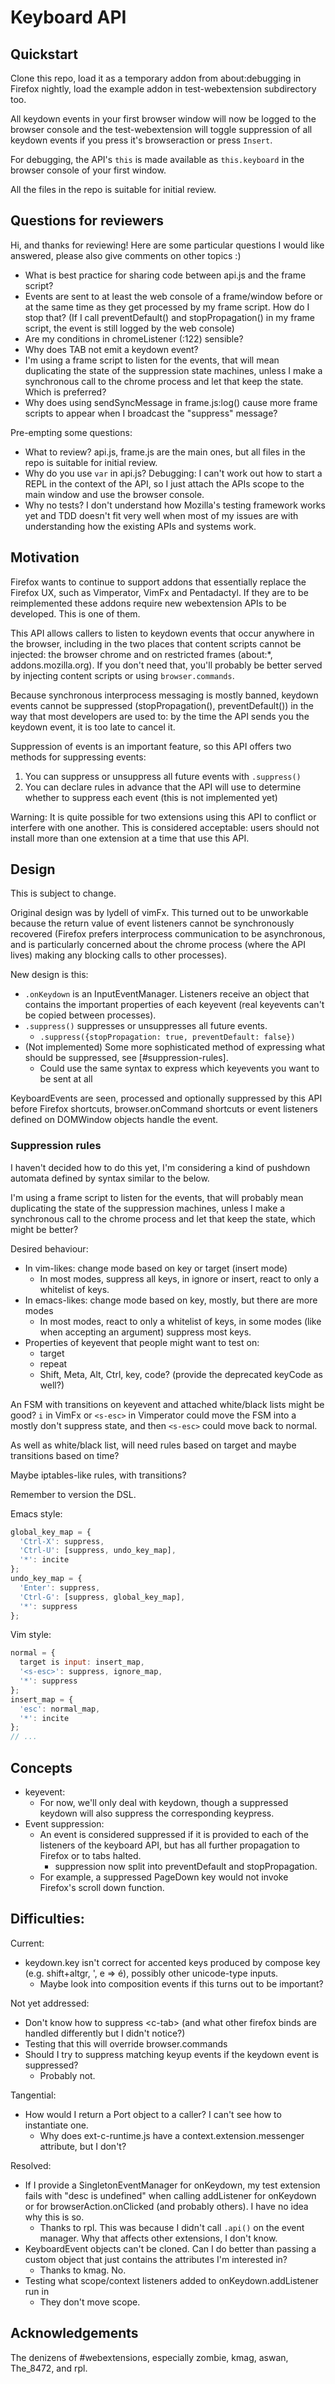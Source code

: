 # Keyboard API

## Quickstart

Clone this repo, load it as a temporary addon from about:debugging in Firefox nightly, load the example addon in test-webextension subdirectory too.

All keydown events in your first browser window will now be logged to the browser console and the test-webextension will toggle suppression of all keydown events if you press it's browseraction or press `Insert`.

For debugging, the API's `this` is made available as `this.keyboard` in the browser console of your first window.

All the files in the repo is suitable for initial review.

## Questions for reviewers

Hi, and thanks for reviewing! Here are some particular questions I would like answered, please also give comments on other topics :)

 - What is best practice for sharing code between api.js and the frame script?
 - Events are sent to at least the web console of a frame/window before or at the same time as they get processed by my frame script. How do I stop that? (If I call preventDefault() and stopPropagation() in my frame script, the event is still logged by the web console)
 - Are my conditions in chromeListener (:122) sensible?
 - Why does TAB not emit a keydown event?
 - I'm using a frame script to listen for the events, that will mean duplicating the state of the suppression state machines, unless I make a synchronous call to the chrome process and let that keep the state. Which is preferred?
 - Why does using sendSyncMessage in frame.js:log() cause more frame scripts to appear when I broadcast the "suppress" message? 

Pre-empting some questions:

 - What to review? api.js, frame.js are the main ones, but all files in the repo is suitable for initial review.
 - Why do you use `var` in api.js? Debugging: I can't work out how to start a REPL in the context of the API, so I just attach the APIs scope to the main window and use the browser console.
 - Why no tests? I don't understand how Mozilla's testing framework works yet and TDD doesn't fit very well when most of my issues are with understanding how the existing APIs and systems work.

## Motivation

Firefox wants to continue to support addons that essentially replace the Firefox UX, such as Vimperator, VimFx and Pentadactyl. If they are to be reimplemented these addons require new webextension APIs to be developed. This is one of them.

This API allows callers to listen to keydown events that occur anywhere in the browser, including in the two places that content scripts cannot be injected: the browser chrome and on restricted frames (about:\*, addons.mozilla.org). If you don't need that, you'll probably be better served by injecting content scripts or using `browser.commands`.

Because synchronous interprocess messaging is mostly banned, keydown events cannot be suppressed (stopPropagation(), preventDefault()) in the way that most developers are used to: by the time the API sends you the keydown event, it is too late to cancel it.

Suppression of events is an important feature, so this API offers two methods for suppressing events:

 1. You can suppress or unsuppress all future events with `.suppress()`
 2. You can declare rules in advance that the API will use to determine whether to suppress each event (this is not implemented yet)

Warning: It is quite possible for two extensions using this API to conflict or interfere with one another. This is considered acceptable: users should not install more than one extension at a time that use this API.

## Design

This is subject to change.

Original design was by lydell of vimFx. This turned out to be unworkable because the return value of event listeners cannot be synchronously recovered (Firefox prefers interprocess communication to be asynchronous, and is particularly concerned about the chrome process (where the API lives) making any blocking calls to other processes).

New design is this:

 - `.onKeydown` is an InputEventManager. Listeners receive an object that contains the important properties of each keyevent (real keyevents can't be copied between processes).
 - `.suppress()` suppresses or unsuppresses all future events.
    - `.suppress({stopPropagation: true, preventDefault: false})`
 - (Not implemented) Some more sophisticated method of expressing what should be suppressed, see [#suppression-rules].
    - Could use the same syntax to express which keyevents you want to be sent at all

KeyboardEvents are seen, processed and optionally suppressed by this API before Firefox shortcuts, browser.onCommand shortcuts or event listeners defined on DOMWindow objects handle the event.

### Suppression rules

I haven't decided how to do this yet, I'm considering a kind of pushdown automata defined by syntax similar to the below.

I'm using a frame script to listen for the events, that will probably mean duplicating the state of the suppression machines, unless I make a synchronous call to the chrome process and let that keep the state, which might be better?

Desired behaviour:

 - In vim-likes: change mode based on key or target (insert mode)
    - In most modes, suppress all keys, in ignore or insert, react to only a whitelist of keys.
 - In emacs-likes: change mode based on key, mostly, but there are more modes
    - In most modes, react to only a whitelist of keys, in some modes (like when accepting an argument) suppress most keys.
 - Properties of keyevent that people might want to test on:
    - target
    - repeat
    - Shift, Meta, Alt, Ctrl, key, code? (provide the deprecated keyCode as well?)

An FSM with transitions on keyevent and attached white/black lists might be good? `i` in VimFx or `<s-esc>` in Vimperator could move the FSM into a mostly don't suppress state, and then `<s-esc>` could move back to normal.

As well as white/black list, will need rules based on target and maybe transitions based on time?

Maybe iptables-like rules, with transitions?

Remember to version the DSL.

Emacs style:

```js
global_key_map = {
  'Ctrl-X': suppress,
  'Ctrl-U': [suppress, undo_key_map],
  '*': incite
};
undo_key_map = {
  'Enter': suppress,
  'Ctrl-G': [suppress, global_key_map],
  '*': suppress
};
```

Vim style:

```js
normal = {
  target is input: insert_map,
  '<s-esc>': suppress, ignore_map,
  '*': suppress
};
insert_map = {
  'esc': normal_map,
  '*': incite
};
// ...
```

## Concepts

 - keyevent:
    - For now, we'll only deal with keydown, though a suppressed keydown will also suppress the corresponding keypress.
 - Event suppression:
    - An event is considered suppressed if it is provided to each of the listeners of the keyboard API, but has all further propagation to Firefox or to tabs halted.
      - suppression now split into preventDefault and stopPropagation.
    - For example, a suppressed PageDown key would not invoke Firefox's scroll down function.


## Difficulties:

Current:

 - keydown.key isn't correct for accented keys produced by compose key (e.g. shift+altgr, ', e => é), possibly other unicode-type inputs.
    - Maybe look into composition events if this turns out to be important?

Not yet addressed:

 - Don't know how to suppress \<c-tab\> (and what other firefox binds are handled differently but I didn't notice?)
 - Testing that this will override browser.commands
 - Should I try to suppress matching keyup events if the keydown event is suppressed?
    - Probably not.

Tangential:

 - How would I return a Port object to a caller? I can't see how to instantiate one.
     - Why does ext-c-runtime.js have a context.extension.messenger attribute, but I don't?

Resolved:

 - If I provide a SingletonEventManager for onKeydown, my test extension fails with "desc is undefined" when calling addListener for onKeydown or for browserAction.onClicked (and probably others). I have no idea why this is so.
    - Thanks to rpl. This was because I didn't call `.api()` on the event manager. Why that affects other extensions, I don't know.
 - KeyboardEvent objects can't be cloned. Can I do better than passing a custom object that just contains the attributes I'm interested in?
    - Thanks to kmag. No.
 - Testing what scope/context listeners added to onKeydown.addListener run in
    - They don't move scope.

## Acknowledgements

The denizens of #webextensions, especially zombie, kmag, aswan, The_8472, and rpl.
